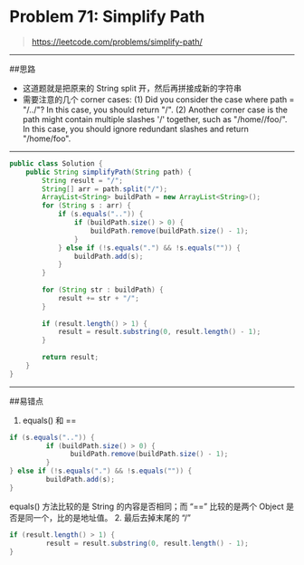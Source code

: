 # Problem 71: Simplify Path


> https://leetcode.com/problems/simplify-path/

------------
##思路
* 这道题就是把原来的 String split 开，然后再拼接成新的字符串
* 需要注意的几个 corner cases: (1) Did you consider the case where path = "/../"? In this case, you should return "/". (2) Another corner case is the path might contain multiple slashes '/' together, such as "/home//foo/". In this case, you should ignore redundant slashes and return "/home/foo".

------
```java
public class Solution {
    public String simplifyPath(String path) {
        String result = "/";
        String[] arr = path.split("/");
        ArrayList<String> buildPath = new ArrayList<String>();
        for (String s : arr) {
            if (s.equals("..")) {
                if (buildPath.size() > 0) {
                    buildPath.remove(buildPath.size() - 1);
                }
            } else if (!s.equals(".") && !s.equals("")) {
                buildPath.add(s);
            }
        }
        
        for (String str : buildPath) {
            result += str + "/";
        }
        
        if (result.length() > 1) {
            result = result.substring(0, result.length() - 1);
        }
        
        return result;
    }
}
```
-------
##易错点

1. equals() 和 ==
```java
if (s.equals("..")) {
         if (buildPath.size() > 0) {
               buildPath.remove(buildPath.size() - 1);
         }
} else if (!s.equals(".") && !s.equals("")) {
         buildPath.add(s);
}
```
equals() 方法比较的是 String 的内容是否相同；而 “==” 比较的是两个 Object 是否是同一个，比的是地址值。
2. 最后去掉末尾的 “/”
```java
if (result.length() > 1) {
         result = result.substring(0, result.length() - 1);
}
```




























